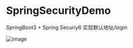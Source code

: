 # SpringSecurityDemo
SpringBoot3 + Spring Securiy6 实现默认地址/login

![image](https://github.com/user-attachments/assets/d9017ea7-4d3d-4236-9994-947c12e95d2a)

